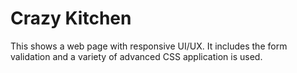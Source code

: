 # Crazy Kitchen

This shows a web page with responsive UI/UX. It includes the form validation and a variety of advanced CSS application is used. 
